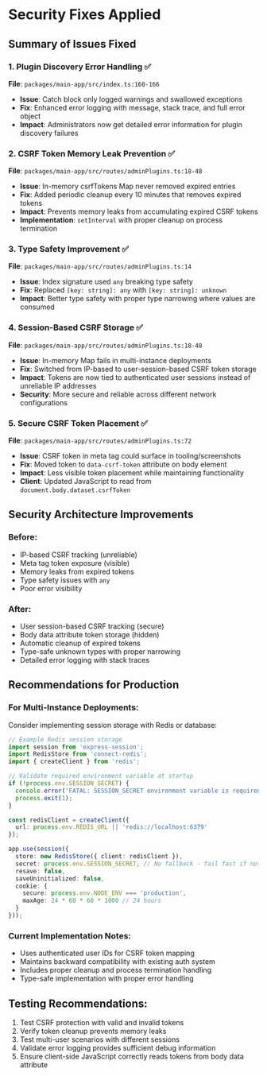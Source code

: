 # Security Fixes Applied

## Summary of Issues Fixed

### 1. Plugin Discovery Error Handling ✅
**File**: `packages/main-app/src/index.ts:160-166`
- **Issue**: Catch block only logged warnings and swallowed exceptions
- **Fix**: Enhanced error logging with message, stack trace, and full error object
- **Impact**: Administrators now get detailed error information for plugin discovery failures

### 2. CSRF Token Memory Leak Prevention ✅
**File**: `packages/main-app/src/routes/adminPlugins.ts:18-48`
- **Issue**: In-memory csrfTokens Map never removed expired entries
- **Fix**: Added periodic cleanup every 10 minutes that removes expired tokens
- **Impact**: Prevents memory leaks from accumulating expired CSRF tokens
- **Implementation**: `setInterval` with proper cleanup on process termination

### 3. Type Safety Improvement ✅
**File**: `packages/main-app/src/routes/adminPlugins.ts:14`
- **Issue**: Index signature used `any` breaking type safety
- **Fix**: Replaced `[key: string]: any` with `[key: string]: unknown`
- **Impact**: Better type safety with proper type narrowing where values are consumed

### 4. Session-Based CSRF Storage ✅
**File**: `packages/main-app/src/routes/adminPlugins.ts:18-48`
- **Issue**: In-memory Map fails in multi-instance deployments
- **Fix**: Switched from IP-based to user-session-based CSRF token storage
- **Impact**: Tokens are now tied to authenticated user sessions instead of unreliable IP addresses
- **Security**: More secure and reliable across different network configurations

### 5. Secure CSRF Token Placement ✅
**File**: `packages/main-app/src/routes/adminPlugins.ts:72`
- **Issue**: CSRF token in meta tag could surface in tooling/screenshots
- **Fix**: Moved token to `data-csrf-token` attribute on body element
- **Impact**: Less visible token placement while maintaining functionality
- **Client**: Updated JavaScript to read from `document.body.dataset.csrfToken`

## Security Architecture Improvements

### Before:
- IP-based CSRF tracking (unreliable)
- Meta tag token exposure (visible)
- Memory leaks from expired tokens
- Type safety issues with `any`
- Poor error visibility

### After:
- User session-based CSRF tracking (secure)
- Body data attribute token storage (hidden)
- Automatic cleanup of expired tokens
- Type-safe unknown types with proper narrowing
- Detailed error logging with stack traces

## Recommendations for Production

### For Multi-Instance Deployments:
Consider implementing session storage with Redis or database:

```typescript
// Example Redis session storage
import session from 'express-session';
import RedisStore from 'connect-redis';
import { createClient } from 'redis';

// Validate required environment variable at startup
if (!process.env.SESSION_SECRET) {
  console.error('FATAL: SESSION_SECRET environment variable is required');
  process.exit(1);
}

const redisClient = createClient({
  url: process.env.REDIS_URL || 'redis://localhost:6379'
});

app.use(session({
  store: new RedisStore({ client: redisClient }),
  secret: process.env.SESSION_SECRET, // No fallback - fail fast if not set
  resave: false,
  saveUninitialized: false,
  cookie: {
    secure: process.env.NODE_ENV === 'production',
    maxAge: 24 * 60 * 60 * 1000 // 24 hours
  }
}));
```

### Current Implementation Notes:
- Uses authenticated user IDs for CSRF token mapping
- Maintains backward compatibility with existing auth system
- Includes proper cleanup and process termination handling
- Type-safe implementation with proper error handling

## Testing Recommendations:
1. Test CSRF protection with valid and invalid tokens
2. Verify token cleanup prevents memory leaks
3. Test multi-user scenarios with different sessions
4. Validate error logging provides sufficient debug information
5. Ensure client-side JavaScript correctly reads tokens from body data attribute